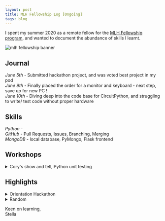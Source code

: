 ```yaml
---
layout: post
title: MLH Fellowship Log [Ongoing]
tags: blog
---
```


I spent my summer 2020 as a remote fellow for the [MLH Fellowship program](https://fellowship.mlh.io/students), and wanted to document the abundance of skills I learnt. 

![mlh fellowship banner](https://github.com/stellaw1/stellaw1.github.io/blob/master/images/blog/mlh-fellowship.jpg?raw=true)

## Journal
*June 5th* - Submitted hackathon project, and was voted best project in my pod<br>
*June 9th* - Finally placed the order for a monitor and keyboard - next step, save up for new PC !<br>
*June 10th* - Diving deep into the code base for CircuitPython, and struggling to write/ test code without proper hardware<br>


## Skills
*Python* - <br>
*GitHub* - Pull Requests, Issues, Branching, Merging<br>
*MongoDB* - local database, PyMongo, Flask frontend<br>


## Workshops
<details>
  <summary>Cory's show and tell, Python unit testing</summary>
  <p>

  <h6> Date: June 10th, 2020 </h6>
  <h5> Notes </h5>
  <ul>
    <li>unit test vs integration test</li>
    <li>asswertEqual same as Java</li>
    <li>virtual environment for python</li>
    <li>monkey patching using 'mock' library</li>
    <li>dependency inheritance</li>
    <li>principle of competition over inheritance</li>
    <li>eg, application for using mock = mock database for local testing</li>
  </ul>
  </p>
</details>


## Highlights
<details>
  <summary>Orientation Hackathon</summary>
  <p>

  <h6> Date: June 1st~5th, 2020</h6>
  For the first week of the fellowship, I worked on an exciting project revolving the BLM movement with Amir and Parthiv. I loved the end product we produced and enjoyed my time working with my fellow podmates

  </P>
</details>

<details>
  <summary>Random</summary>
  <p>

  <h6> Date: June 1st, 2020</h6>
  Meeting people for the first time ever on Zoom was a strange experience, and I can't imagine what any of my podmates would be like if we ever met in person. Many nuances and traits are lost through virtual videocalling as opposed to an in person meeting (Eg, small habits, height, voice, etc)<br>
  
  <h6> Date: June 8th, 2020 </h6>
  MLH really likes to ask the question, "What is your favourite project that you've worked on?" and my answer always comes back to this website - not becuase it is technically impressive or graphically beautiful, but because of the ability for me to come back here continually to document how I've been growing/ highlights/ etc<br>
  
  <h6> Date: June 10th, 2020 </h6>
  My mentor, Cory, is the coolest! He has pet chickens and considers chocolate fruit (& therefore Nutella jam)<br>

  </p>
</details>



Keen on learning, <br>
Stella
